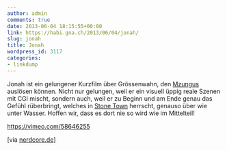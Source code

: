 ```yaml
---
author: admin
comments: true
date: 2013-06-04 18:15:55+00:00
link: https://habi.gna.ch/2013/06/04/jonah/
slug: jonah
title: Jonah
wordpress_id: 3117
categories:
- linkdump
---
```


Jonah ist ein gelungener Kurzfilm über Grössenwahn, den [Mzungus](http://en.wikipedia.org/wiki/Mzungu) auslösen können.
Nicht nur gelungen, weil er ein visuell üppig reale Szenen mit CGI mischt, sondern auch, weil er zu Beginn und am Ende genau das Gefühl rüberbringt, welches in [Stone Town](http://photos.davidhaberthuer.ch/index.php?type=recent&tags=zanzibar) herrscht, genauso über wie unter Wasser.
Hoffen wir, dass es dort nie so wird wie im Mittelteil!

https://vimeo.com/58646255

[via [nerdcore.de](http://www.crackajack.de/2013/06/03/shorts-jonah-and-captain-tt/)]
